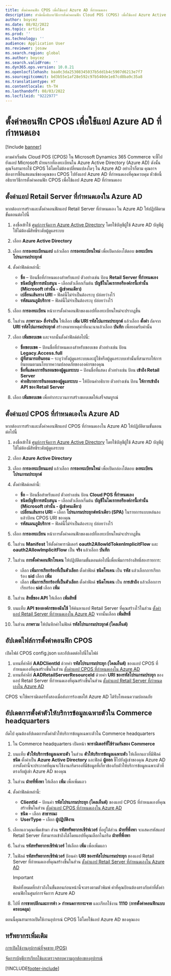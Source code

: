 ```yaml
---
title: ตั้งค่าคอนฟิก CPOS เพื่อใช้แอป Azure AD ที่กําหนดเอง
description: หัวข้อนี้อธิบายวิธีการตั้งค่าคอนฟิก Cloud POS (CPOS) เพื่อใช้แอป Azure Active Directory ที่กําหนดเอง (Azure AD)
author: boycez
ms.date: 08/02/2022
ms.topic: article
ms.prod: ''
ms.technology: ''
audience: Application User
ms.reviewer: josaw
ms.search.region: global
ms.author: boycez
ms.search.validFrom: ''
ms.dyn365.ops.version: 10.0.21
ms.openlocfilehash: baa0c3da25308345037b5dd1b4c5907d6213e7f7
ms.sourcegitcommit: bd3b55e1af28e592c97b540de1e87cd8ba9c35a8
ms.translationtype: HT
ms.contentlocale: th-TH
ms.lasthandoff: 08/03/2022
ms.locfileid: "9222977"
---
```

# <a name="configure-cpos-to-use-a-custom-azure-ad-app"></a>ตั้งค่าคอนฟิก CPOS เพื่อใช้แอป Azure AD ที่กําหนดเอง

[!include [banner](includes/banner.md)]

ตามค่าเริ่มต้น Cloud POS (CPOS) ใน Microsoft Dynamics 365 Commerce จะชี้ไปยังแอป Microsoft ฝ่ายแรกที่ลงทะเบียนใน Azure Active Directory (Azure AD) ดังนั้น คุณจึงสามารถใช้ CPOS ได้โดยไม่ต้องเปลี่ยนแปลงใดๆ ใน Azure AD อย่างไรก็ตาม คุณอาจต้องการชี้อินสแตนซ์ของคุณของ CPOS ไปยังแอป Azure AD ที่กำหนดเองที่คุณควบคุม หัวข้อนี้อธิบายวิธีการตั้งค่าคอนฟิก CPOS เพื่อใช้แอป Azure AD ที่กําหนดเอง

## <a name="set-up-a-custom-retail-server-app-in-azure-ad"></a>ตั้งค่าแอป Retail Server ที่กำหนดเองใน Azure AD

หากต้องการสร้างและตั้งค่าคอนฟิกแอป Retail Server ที่กําหนดเอง ใน Azure AD ให้ปฏิบัติตามขั้นตอนต่อไปนี้

1. ลงชื่อเข้าใช้ [ศูนย์การจัดการ Azure Active Directory](https://aad.portal.azure.com) โดยใช้บัญชีผู้ใช้ Azure AD บัญชีผู้ใช้ไม่ต้องมีสิทธิ์ระดับผู้ดูแลระบบ
1. เลือก **Azure Active Directory**
1. เลือก **การลงทะเบียนแอป** แล้วเลือก **การลงทะเบียนใหม่** เพื่อเปิดกล่องโต้ตอบ **ลงทะเบียนโปรแกรมประยุกต์**
1. ตั้งค่าฟิลด์เหล่านี้:

    - **ชื่อ** – ป้อนชื่อที่กำหนดเองสำหรับแอป ตัวอย่างเช่น ป้อน **Retail Server ที่กำหนดเอง**
    - **ชนิดบัญชีการสนับสนุน** – เลือกตัวเลือกเริ่มต้น **บัญชีในไดเรกทอรีองค์กรนี้เท่านั้น (Microsoft เท่านั้น - ผู้เช่าคนเดียว)**
    - **เปลี่ยนเส้นทาง URI** – ฟิลด์นี้ไม่จำเป็นต้องระบุ ปล่อยว่างไว้
    - **รหัสแผนภูมิบริการ** – ฟิลด์นี้ไม่จำเป็นต้องระบุ ปล่อยว่างไว้
    
1. เลือก **การลงทะเบียน** หน้าการตั้งค่าคอนฟิกของแอปที่ลงทะเบียนใหม่จะปรากฏขึ้น
1. ในส่วน **ภาพรวม\> สิ่งจำเป็น** ให้เลือก **เพิ่ม URI รหัสโปแกรมประยุกต์** แล้วเลือก **ตั้งค่า** ถัดจาก **URI รหัสโปแกรมประยุกต์** สร้างหมายเหตุค่าที่แนะนาแล้วเลือก **บันทึก** เพื่อยอมรับค่านั้น 
1. เลือก **เพิ่มขอบเขต** และจากนั้นตั้งค่าฟิลด์ต่อไปนี้:

    - **ชื่อขอบเขต** – ป้อนชื่อที่กำหนดเองสำหรับขอบเขต ตัวอย่างเช่น ป้อน **Legacy.Access.full**
    - **ผู้ที่สามารถยินยอม** – ระบุว่าทั้งผู้ดูแลระบบและผู้ใช้หรือผู้ดูแลระบบเท่านั้นที่สามารถให้การยินยอมตามนโยบายความปลอดภัยขององค์กรของคุณ
    - **ชื่อที่แสดงการยินยอมของผู้ดูแลระบบ** – ป้อนชื่อที่แสดง ตัวอย่างเช่น ป้อน **เข้าถึง Retail Server**
    - **คำอธิบายการยินยอมของผู้ดูแลระบบ** – ให้ป้อนคำอธิบาย ตัวอย่างเช่น ป้อน **ให้การเข้าถึง API ของ Retail Server**

1. เลือก **เพิ่มขอบเขต** เพื่อทำกระบวนการสร้างขอบเขตให้เสร็จสมบูรณ์

## <a name="set-up-a-custom-cpos-app-in-azure-ad"></a>ตั้งค่าแอป CPOS ที่กำหนดเองใน Azure AD

หากต้องการสร้างและตั้งค่าคอนฟิกแอป CPOS ที่กําหนดเองใน Azure AD ให้ปฏิบัติตามขั้นตอนต่อไปนี้

1. ลงชื่อเข้าใช้ [ศูนย์การจัดการ Azure Active Directory](https://aad.portal.azure.com) โดยใช้บัญชีผู้ใช้ Azure AD บัญชีผู้ใช้ไม่ต้องมีสิทธิ์ระดับผู้ดูแลระบบ
1. เลือก **Azure Active Directory**
1. เลือก **การลงทะเบียนแอป** แล้วเลือก **การลงทะเบียนใหม่** เพื่อเปิดกล่องโต้ตอบ **ลงทะเบียนโปรแกรมประยุกต์**
1. ตั้งค่าฟิลด์เหล่านี้:

    - **ชื่อ** – ป้อนชื่อสำหรับแอป ตัวอย่างเช่น ป้อน **Cloud POS ที่กำหนดเอง**
    - **ชนิดบัญชีการสนับสนุน** – เลือกตัวเลือกเริ่มต้น **บัญชีในไดเรกทอรีองค์กรนี้เท่านั้น (Microsoft เท่านั้น - ผู้เช่าคนเดียว)**
    - **เปลี่ยนเส้นทาง URI** – เลือก **โปรแกรมประยุกต์หน้าเดียว (SPA)** ในรายการแบบหล่นลง แล้วป้อน CPOS URI ของคุณ
    - **รหัสแผนภูมิบริการ** – ฟิลด์นี้ไม่จำเป็นต้องระบุ ปล่อยว่างไว้

1. เลือก **การลงทะเบียน** หน้าการตั้งค่าคอนฟิกของแอปที่ลงทะเบียนใหม่จะปรากฏขึ้น
1. ในส่วน **Manifest** ให้ตั้งค่าพารามิเตอร์ **oauth2AllowIdTokenImplicitFlow** และ **oauth2AllowImplicitFlow** เป็น **จริง** แล้วเลือก **บันทึก**
1. ในส่วน **การตั้งค่าคอนฟิกโทเคน** ให้ปฏิบัติตามขั้นตอนต่อไปนี้เพื่อเพิ่มการอ้างสิทธิ์สองรายการ:

    - เลือก **เพิ่มการเรียกร้องที่เป็นตัวเลือก** ตั้งค่าฟิลด์ **ชนิดโทเคน** เป็น **รหัส** แล้วเลือกการเรียกร้อง **sid** เลือก **เพิ่ม**
    - เลือก **เพิ่มการเรียกร้องที่เป็นตัวเลือก** ตั้งค่าฟิลด์ **ชนิดโทเคน** เป็น **การเข้าถึง** แล้วเลือกการเรียกร้อง **sid** เลือก **เพิ่ม**

1. ในส่วน **สิทธิ์ของ API** ให้เลือก **เพิ่มสิทธิ์**
1. บนแท็บ **API ขององค์กรของฉันใช้** ให้ค้นหาแอป Retail Server ที่คุณสร้างไว้ในส่วน [ตั้งค่าแอป Retail Server ที่กำหนดเองใน Azure AD](#set-up-a-custom-retail-server-app-in-azure-ad) จากนั้นเลือก **เพิ่มสิทธิ์**
1. ในส่วน **ภาพรวม** ให้บันทึกค่าในฟิลด์ **รหัสโปรแกรมประยุกต์ (ไคลเอ็นต์)**

## <a name="update-the-cpos-configuration-file"></a>อัปเดตไฟล์การตั้งค่าคอนฟิก CPOS

เปิดไฟล์ CPOS config.json และอัปเดตต่อไปนี้ในไฟล์

1. แทนที่ค่าคีย์ **AADClientId** ด้วยค่า **รหัสโปรแกรมประยุก (ไคลเอ็นต์)** ของแอป CPOS ที่กำหนดเองที่คุณสร้างขึ้นในส่วน [ตั้งค่าแอป CPOS ที่กำหนดเองใน Azure AD](#set-up-a-custom-cpos-app-in-azure-ad)
1. แทนที่ค่าคีย์ **AADRetailServerResourceId** ด้วยค่า **URI ของรหัสโปรแกรมประยุก** ของแอป Retail Server ที่กำหนดเองที่คุณสร้างขึ้นในส่วน [ตั้งค่าแอป Retail Server ที่กำหนดเองใน Azure AD](#set-up-a-custom-retail-server-app-in-azure-ad)

CPOS จะใช้พารามิเตอร์ทั้งสองเมื่อส่งการร้องขอให้ Azure AD ได้รับโทเคนความปลอดภัย

## <a name="update-identity-providers-settings-in-commerce-headquarters"></a>อัปเดตการตั้งค่าตัวให้บริการข้อมูลเฉพาะตัวใน Commerce headquarters

ถัดไป คุณต้องอัปเดตการตั้งค่าตัวให้บริการข้อมูลเฉพาะตัวใน Commerce headquarters

1. ใน Commerce headquarters เปิดหน้า **พารามิเตอร์ที่ใช้ร่วมกันของ Commerce**
1. บนแท็บ **ตัวให้บริการข้อมูลเฉพาะตัว** ในส่วน **ตัวให้บริการข้อมูลเฉพาะตัว** ให้เลือกแถวที่มีฟิลด์ **ชนิด** ตั้งค่าเป็น **Azure Active Directory** และฟิลด์ **ผู้ออก** ชี้ไปยังผู้เช่าของคุณ Azure AD การตั้งค่านี้จะประกาศที่คุณจะใช้งานกริดรองที่มีข้อมูลที่เกี่ยวข้องกับตัวให้บริการข้อมูลเฉพาะตัวที่ตรงกับผู้เช่า Azure AD ของคุณ
1. ในส่วน **ฝ่ายที่พึ่งพา** ให้เลือก **เพิ่ม** เพื่อเพิ่มแถว
1. ตั้งค่าฟิลด์เหล่านี้:

    - **ClientId** – ป้อนค่า **รหัสโปรแกรมประยุก (ไคลเอ็นต์)** ของแอป CPOS ที่กำหนดเองที่คุณสร้างขึ้นในส่วน [ตั้งค่าแอป CPOS ที่กำหนดเองใน Azure AD](#set-up-a-custom-cpos-app-in-azure-ad)
    - **ชนิด** – เลือก **สาธารณะ**
    - **UserType** – เลือก **ผู้ปฏิบัติงาน**

1. เลือกแถวคุณเพิ่มเข้ามา ส่วน **รหัสทรัพยากรเซิร์ฟเวอร์** ที่อยู่ใต้ส่วน **ฝ่ายที่พึ่งพา** จะแสดงรหัสแอป Retail Server ที่สามารถเข้าถึงได้โดยแอปที่คุณเลือกในกริด **ฝ่ายที่พึ่งพา**
1. ในส่วน **รหัสทรัพยากรเซิร์ฟเวอร์** ให้เลือก **เพิ่ม** เพื่อเพิ่มแถว
1. ในฟิลด์ **รหัสทรัพยากรเซิร์ฟเวอร์** ป้อนค่า **URI ของรหัสโปรแกรมประยุก** ของแอป Retail Server ที่กำหนดเองที่คุณสร้างขึ้นในส่วน [ตั้งค่าแอป Retail Server ที่กำหนดเองใน Azure AD](#set-up-a-custom-retail-server-app-in-azure-ad)

    > [!IMPORTANT]
    > ฟิลด์ทั้งหมดที่กล่าวถึงในขั้นตอนก่อนหน้านี้จะตรงตามตัวพิมพ์ ค่าที่คุณป้อนต้องตรงกับค่าที่ตั้งค่าคอนฟิกในศูนย์การจัดการ Azure AD

1. ไปที่ **การขายปลีกและการค้า \> กำหนดการกระจาย** และเรียกใช้งาน **1110** (**การตั้งค่าคอนฟิกแบบครอบคลุม**)

ตอนนี้คุณสามารถเปิดใช้งานอุปกรณ์ CPOS ได้โดยใช้แอป Azure AD ของคุณเอง

## <a name="additional-resources"></a>ทรัพยากรเพิ่มเติม

[การเปิดใช้งานอุปกรณ์ที่จุดขาย (POS)](dev-itpro/retail-device-activation.md)

[จัดการบัญชีการเรียกใช้และตรวจสอบความถูกต้องของอุปกรณ์](set-up-activation-accounts-validate-devices-hq.md)

[!INCLUDE[footer-include](../includes/footer-banner.md)]
